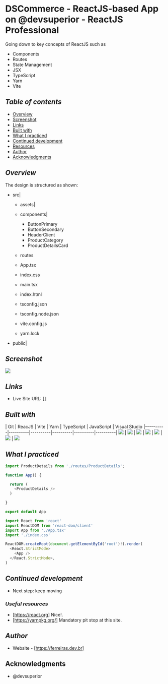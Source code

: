 # DSCommerce - ReactJS-based App on @devsuperior - ReactJS Professional 
Going down to key concepts of ReactJS such as 
- Components
- Routes
- State Management
- JSX
- TypeScript
- Yarn
- Vite
## _Table of contents_
- [Overview](#overview)
- [Screenshot](#screenshot)
- [Links](#links)
- [Built with](#built-with)
- [What I practiced](#what-i-practiced)
- [Continued development](#continued-development)
- [Resources](#useful-resources)
- [Author](#author)
- [Acknowledgments](#acknowledgments)
## _Overview_
The design is structured as shown:
- src|
    - assets|

    - components|
        - ButtonPrimary
        - ButtonSecondary
        - HeaderClient
        - ProductCategory
        - ProductDetailsCard
   - routes
   - App.tsx
   - index.css
   - main.tsx
   - index.html
   - tsconfig.json
   - tsconfig.node.json
   - vite.config.js
   - yarn.lock
- public|

## _Screenshot_
[![](./DSCommerce.png)]()
## _Links_
- Live Site URL: [] 
## _Built with_
| Git | ReacJS | Vite | Yarn | TypeScript | JavaScript | Visual Studio
|----------|----------|----------|----------|----------|----------|
 ![](https://ferreiras.dev.br/assets/images/icons/git-scm-icon.svg) | ![](https://ferreiras.dev.br/assets/images/icons/react.svg) | ![](https://ferreiras.dev.br/assets/images/icons/vite.svg) | ![](https://ferreiras.dev.br/assets/images/icons/yarn-title.svg) | ![](https://ferreiras.dev.br/assets/images/icons/ts-logo.svg) | ![](https://ferreiras.dev.br/assets/images/icons/icons8-javascript.svg) | ![](https://ferreiras.dev.br/assets/images/icons/icons8-visual-studio-code.svg)  

 ## _What I practiced_
```js
import ProductDetails from './routes/ProductDetails';

function App() {

  return (
    <ProductDetails />
  )

}

export default App

``` 
```ts
import React from 'react'
import ReactDOM from 'react-dom/client'
import App from './App.tsx'
import './index.css'

ReactDOM.createRoot(document.getElementById('root')!).render(
  <React.StrictMode>
    <App />
  </React.StrictMode>,
)

``` 

## _Continued development_
- Next step: keep moving 
### _Useful resources_
- [https://react.org] Nice!.
- [https://yarnpkg.org/] Mandatory pit stop at this site.
## _Author_
- Website - [https://ferreiras.dev.br] 
## Acknowledgments
- @devsuperior
